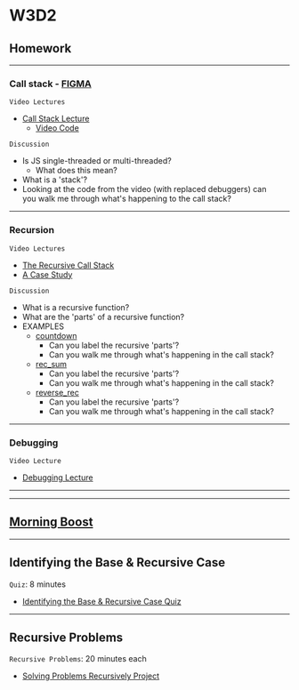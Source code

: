 # W3D2

## Homework 

---

### Call stack - [FIGMA]

`Video Lectures`

- [Call Stack Lecture]
  - [Video Code](./code-it-out/call_stack.js)

`Discussion`

- Is JS single-threaded or multi-threaded?
  - What does this mean?
- What is a 'stack'?
- Looking at the code from the video (with replaced debuggers) can\
you walk me through what's happening to the call stack?

---

### Recursion

`Video Lectures`

- [The Recursive Call Stack]
- [A Case Study]

`Discussion`

- What is a recursive function?
- What are the 'parts' of a recursive function?
- EXAMPLES
  - [countdown](./code-it-out/countdown.js)
    - Can you label the recursive 'parts'?
    - Can you walk me through what's happening in the call stack?
  - [rec_sum](./code-it-out/rec_sum.js)
    - Can you label the recursive 'parts'?
    - Can you walk me through what's happening in the call stack?
  - [reverse_rec](./code-it-out/reverse_rec.js)
    - Can you label the recursive 'parts'?
    - Can you walk me through what's happening in the call stack?

---

### Debugging

`Video Lecture`

- [Debugging Lecture]

---
---


## [Morning Boost]

---

## Identifying the Base & Recursive Case

`Quiz`: 8 minutes

- [Identifying the Base & Recursive Case Quiz]

---

## Recursive Problems

`Recursive Problems`: 20 minutes each

- [Solving Problems Recursively Project]

<!-- constant links -->
[FIGMA]: https://www.figma.com/file/UMWdZXSOPlm3rRSXSNzEAf/Callstack?node-id=0%3A1
<!-- per cohort -->
[Morning Boost]: https://open.appacademy.io/learn/js-py---oct-2021-cohort-1-online/week-3-oct-2021-cohort-1-online/tuesday-morning-boost
[Call Stack Lecture]: https://open.appacademy.io/learn/js-py---oct-2021-cohort-1-online/week-3-oct-2021-cohort-1-online/call-stack-lecture
[The Recursive Call Stack]: https://open.appacademy.io/learn/js-py---oct-2021-cohort-1-online/week-3-oct-2021-cohort-1-online/the-recursive-call-stack
[A Case Study]: https://open.appacademy.io/learn/js-py---oct-2021-cohort-1-online/week-3-oct-2021-cohort-1-online/a-case-study
[Debugging Lecture]: https://open.appacademy.io/learn/js-py---oct-2021-cohort-1-online/week-3-oct-2021-cohort-1-online/debugging-walkthrough
[Identifying the Base & Recursive Case Quiz]: https://open.appacademy.io/learn/js-py---oct-2021-cohort-1-online/week-3---recursion--iifes--and-asynchronous-js/identifying-the-base---recursive-case-quiz
[Solving Problems Recursively Project]: https://open.appacademy.io/learn/js-py---oct-2021-cohort-1-online/week-3---recursion--iifes--and-asynchronous-js/solving-problems-recursively-project
